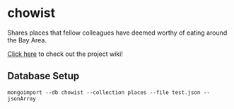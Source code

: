chowist
=========

Shares places that fellow colleagues have deemed worthy of eating around the Bay Area.

[Click here](https://github.com/huangsam/chowist/wiki) to check
out the project wiki!

## Database Setup

`mongoimport --db chowist --collection places --file test.json --jsonArray`
